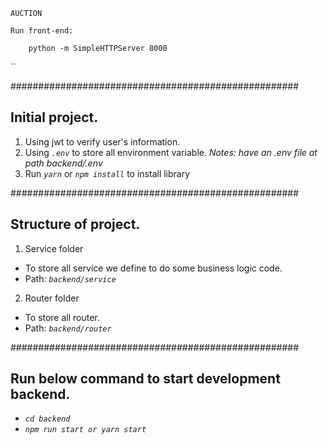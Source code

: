 
`
				AUCTION
`


``
	Run front-end:
``

```
	python -m SimpleHTTPServer 8000
```
``

####################################################
## Initial project.
1. Using jwt to verify user's information.
2. Using *`.env`* to store all environment variable.
_Notes: have an .env file at path backend/.env_
3. Run *`yarn`* or *`npm install`* to install library

####################################################
## Structure of project.
1. Service folder
- To store all service we define to do some business logic code.
- Path: *`backend/service`*

2. Router folder
- To store all router.
- Path: *`backend/router`*

####################################################
##  Run below command to start development backend.
- *`cd backend`*
- *`npm run start or yarn start`*

